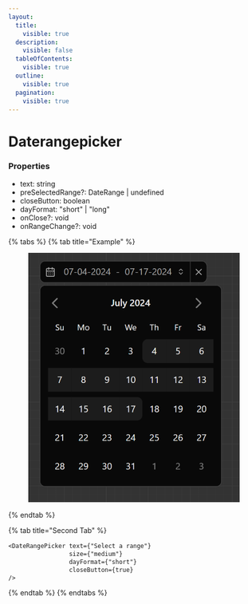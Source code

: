 ```yaml
---
layout:
  title:
    visible: true
  description:
    visible: false
  tableOfContents:
    visible: true
  outline:
    visible: true
  pagination:
    visible: true
---
```


# Daterangepicker

### Properties

* text: string
* preSelectedRange?: DateRange | undefined
* closeButton: boolean
* dayFormat: "short" | "long"
* onClose?: void
* onRangeChange?: void



{% tabs %}
{% tab title="Example" %}
<figure><img src="../.gitbook/assets/image.png" alt=""><figcaption></figcaption></figure>
{% endtab %}

{% tab title="Second Tab" %}
```tsx
<DateRangePicker text={"Select a range"}
                 size={"medium"}
                 dayFormat={"short"}
                 closeButton={true}
/>
```
{% endtab %}
{% endtabs %}
